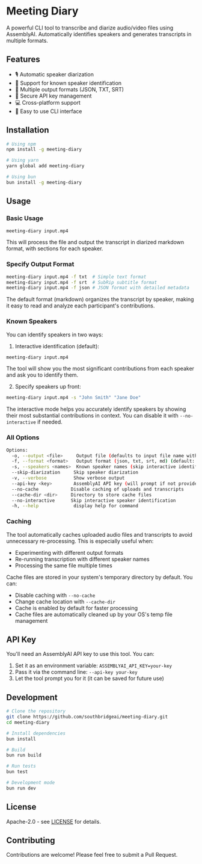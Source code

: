# Meeting Diary

A powerful CLI tool to transcribe and diarize audio/video files using AssemblyAI. Automatically identifies speakers and generates transcripts in multiple formats.

## Features

- 🎙️ Automatic speaker diarization
- 👥 Support for known speaker identification
- 📝 Multiple output formats (JSON, TXT, SRT)
- 🔑 Secure API key management
- 💻 Cross-platform support
- 🚀 Easy to use CLI interface

## Installation

```bash
# Using npm
npm install -g meeting-diary

# Using yarn
yarn global add meeting-diary

# Using bun
bun install -g meeting-diary
```

## Usage

### Basic Usage

```bash
meeting-diary input.mp4
```

This will process the file and output the transcript in diarized markdown format, with sections for each speaker.

### Specify Output Format

```bash
meeting-diary input.mp4 -f txt  # Simple text format
meeting-diary input.mp4 -f srt  # SubRip subtitle format
meeting-diary input.mp4 -f json # JSON format with detailed metadata
```

The default format (markdown) organizes the transcript by speaker, making it easy to read and analyze each participant's contributions.

### Known Speakers

You can identify speakers in two ways:

1. Interactive identification (default):

```bash
meeting-diary input.mp4
```

The tool will show you the most significant contributions from each speaker and ask you to identify them.

2. Specify speakers up front:

```bash
meeting-diary input.mp4 -s "John Smith" "Jane Doe"
```

The interactive mode helps you accurately identify speakers by showing their most substantial contributions in context. You can disable it with `--no-interactive` if needed.

### All Options

```bash
Options:
  -o, --output <file>     Output file (defaults to input file name with new extension)
  -f, --format <format>   Output format (json, txt, srt, md) (default: "md")
  -s, --speakers <names>  Known speaker names (skip interactive identification)
  --skip-diarization     Skip speaker diarization
  -v, --verbose          Show verbose output
  --api-key <key>        AssemblyAI API key (will prompt if not provided)
  --no-cache            Disable caching of uploads and transcripts
  --cache-dir <dir>     Directory to store cache files
  --no-interactive      Skip interactive speaker identification
  -h, --help             display help for command
```

### Caching

The tool automatically caches uploaded audio files and transcripts to avoid unnecessary re-processing. This is especially useful when:

- Experimenting with different output formats
- Re-running transcription with different speaker names
- Processing the same file multiple times

Cache files are stored in your system's temporary directory by default. You can:

- Disable caching with `--no-cache`
- Change cache location with `--cache-dir`
- Cache is enabled by default for faster processing
- Cache files are automatically cleaned up by your OS's temp file management

## API Key

You'll need an AssemblyAI API key to use this tool. You can:

1. Set it as an environment variable: `ASSEMBLYAI_API_KEY=your-key`
2. Pass it via the command line: `--api-key your-key`
3. Let the tool prompt you for it (it can be saved for future use)

## Development

```bash
# Clone the repository
git clone https://github.com/southbridgeai/meeting-diary.git
cd meeting-diary

# Install dependencies
bun install

# Build
bun run build

# Run tests
bun test

# Development mode
bun run dev
```

## License

Apache-2.0 - see [LICENSE](LICENSE) for details.

## Contributing

Contributions are welcome! Please feel free to submit a Pull Request.
